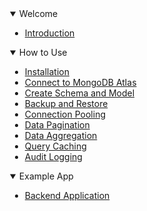 <details style="margin-left: 20px" open>
<summary>Welcome</summary>

- [Introduction](./home.md)

</details>

<details  open  style="margin-left: 20px">
<summary>How to Use</summary>

- [Installation](./guide/installation.md)
- [Connect to MongoDB Atlas](./guide/connection.md)
- [Create Schema and Model](./guide/schema.md)
- [Backup and Restore](./guide/backup.md)
- [Connection Pooling](./guide/connection-pool.md)
- [Data Pagination](./guide/pagination.md)
- [Data Aggregation](./guide/dataAggregation.md)
- [Query Caching](./guide/queryCaching.md)
- [Audit Logging](./guide/auditLogging.md)

</details>

<details open style="margin-left: 20px">
<summary>Example App</summary>

- [Backend Application](./guide/typescript.md)

</details>
